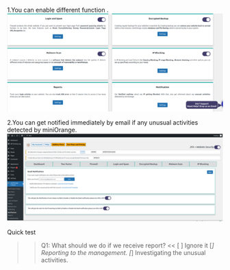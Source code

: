 1.You can enable different function .
![E Logo](./assets/Step2_17.png)

2.You can get notified immediately by email if any unusual activities detected by miniOrange.
![F Logo](./assets/Step4_1.png)

Quick test
>>Q1: What should we do if we receive report? <<
[ ] Ignore it
[*] Reporting to the management.
[*] Investigating the unusual activities.


